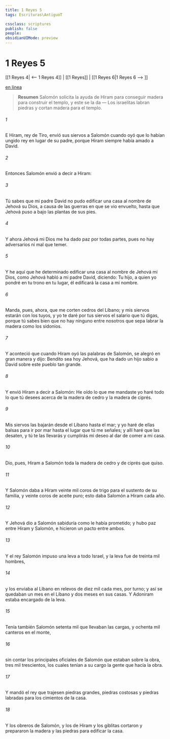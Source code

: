 ```yaml
---
title: 1 Reyes 5
tags: Escrituras\AntiguoT

cssclass: scriptures
publish: false
people:
obsidianUIMode: preview
---
```


# 1 Reyes 5
[[1 Reyes 4| <-- 1 Reyes 4]] | [[1 Reyes]] | [[1 Reyes 6|1 Reyes 6 --> ]]

[en línea](https://churchofjesuschrist.org/study/scriptures/ot/1-kgs/5?lang=spa)

> __Resumen__
Salomón solicita la ayuda de Hiram para conseguir madera para construir el templo, y este se la da — Los israelitas labran piedras y cortan madera para el templo.

###### 1 
E Hiram, rey de Tiro, envió sus siervos a Salomón cuando oyó que lo habían ungido rey en lugar de su padre, porque Hiram siempre había amado a David.

###### 2 
Entonces Salomón envió a decir a Hiram:

###### 3 
Tú sabes que mi padre David no pudo edificar una casa al nombre de Jehová su Dios, a causa de las guerras en que se vio envuelto, hasta que Jehová puso a  bajo las plantas de sus pies.

###### 4 
Y ahora Jehová mi Dios me ha dado paz por todas partes, pues no hay adversarios ni mal que temer.

###### 5 
Y he aquí que he determinado edificar una casa al nombre de Jehová mi Dios, como Jehová habló a mi padre David, diciendo: Tu hijo, a quien yo pondré en tu trono en tu lugar, él edificará la casa a mi nombre.

###### 6 
Manda, pues, ahora, que me corten cedros del Líbano; y mis siervos estarán con los tuyos, y yo te daré por tus siervos el salario que tú digas, porque tú sabes bien que no hay ninguno entre nosotros que sepa labrar la madera como los sidonios.

###### 7 
Y aconteció que cuando Hiram oyó las palabras de Salomón, se alegró en gran manera y dijo: Bendito sea hoy Jehová, que ha dado un hijo sabio a David sobre este pueblo tan grande.

###### 8 
Y envió Hiram a decir a Salomón: He oído lo que me mandaste  yo haré todo lo que tú desees acerca de la madera de cedro y la madera de ciprés.

###### 9 
Mis siervos las bajarán desde el Líbano hasta el mar; y yo haré de ellas balsas para ir por mar hasta el lugar que tú me señales; y allí haré que las desaten, y tú te las llevarás y cumplirás mi deseo al dar de comer a mi casa.

###### 10 
Dio, pues, Hiram a Salomón toda la madera de cedro y de ciprés que quiso.

###### 11 
Y Salomón daba a Hiram veinte mil coros de trigo para el sustento de su familia, y veinte coros de aceite puro; esto daba Salomón a Hiram cada año.

###### 12 
Y Jehová dio a Salomón sabiduría como le había prometido; y hubo paz entre Hiram y Salomón, e hicieron un pacto entre ambos.

###### 13 
Y el rey Salomón impuso una leva a todo Israel, y la leva fue de treinta mil hombres,

###### 14 
y los enviaba al Líbano en relevos de diez mil cada mes, por turno; y así se quedaban un mes en el Líbano y dos meses en sus casas. Y Adoniram estaba encargado de la leva.

###### 15 
Tenía también Salomón setenta mil que llevaban las cargas, y ochenta mil canteros en el monte,

###### 16 
sin contar los principales oficiales de Salomón que estaban sobre la obra, tres mil trescientos, los cuales tenían a su cargo la gente que hacía la obra.

###### 17 
Y mandó el rey que trajesen piedras grandes, piedras costosas y piedras labradas para los cimientos de la casa.

###### 18 
Y los obreros de Salomón, y los de Hiram y los giblitas cortaron y prepararon la madera y las piedras para edificar la casa.

